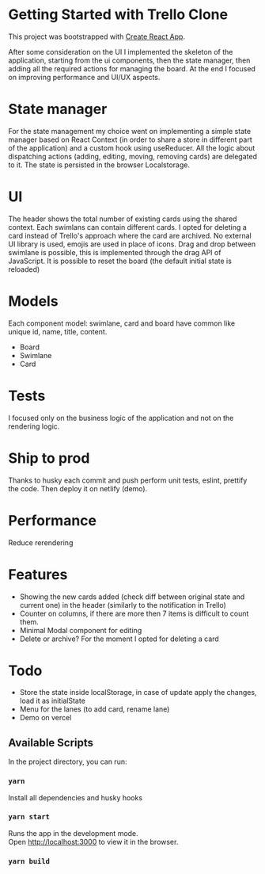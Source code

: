 # Getting Started with Trello Clone

This project was bootstrapped with [Create React App](https://github.com/facebook/create-react-app).

After some consideration on the UI I implemented the skeleton of the application, starting from the ui components, then the state manager, then adding all the required actions for managing the board.
At the end I focused on improving performance and UI/UX aspects.

# State manager

For the state management my choice went on implementing a simple state manager based on React Context (in order to share a store in different part of the application) and a custom hook using useReducer.
All the logic about dispatching actions (adding, editing, moving, removing cards) are delegated to it.
The state is persisted in the browser Localstorage.

# UI

The header shows the total number of existing cards using the shared context.
Each swimlans can contain different cards.
I opted for deleting a card instead of Trello's approach where the card are archived.
No external UI library is used, emojis are used in place of icons.
Drag and drop between swimlane is possible, this is implemented through the drag API of JavaScript.
It is possible to reset the board (the default initial state is reloaded)

# Models

Each component model: swimlane, card and board have common like unique id, name, title, content.

- Board
- Swimlane
- Card

# Tests

I focused only on the business logic of the application and not on the rendering logic.

# Ship to prod

Thanks to husky each commit and push perform unit tests, eslint, prettify the code.
Then deploy it on netlify (demo).

# Performance

Reduce rerendering

# Features

- Showing the new cards added (check diff between original state and current one) in the header (similarly to the notification in Trello)
- Counter on columns, if there are more then 7 items is difficult to count them.
- Minimal Modal component for editing
- Delete or archive? For the moment I opted for deleting a card

# Todo

- Store the state inside localStorage, in case of update apply the changes, load it as initialState
- Menu for the lanes (to add card, rename lane)
- Demo on vercel

## Available Scripts

In the project directory, you can run:

### `yarn`

Install all dependencies and husky hooks

### `yarn start`

Runs the app in the development mode.\
Open [http://localhost:3000](http://localhost:3000) to view it in the browser.

### `yarn build`
